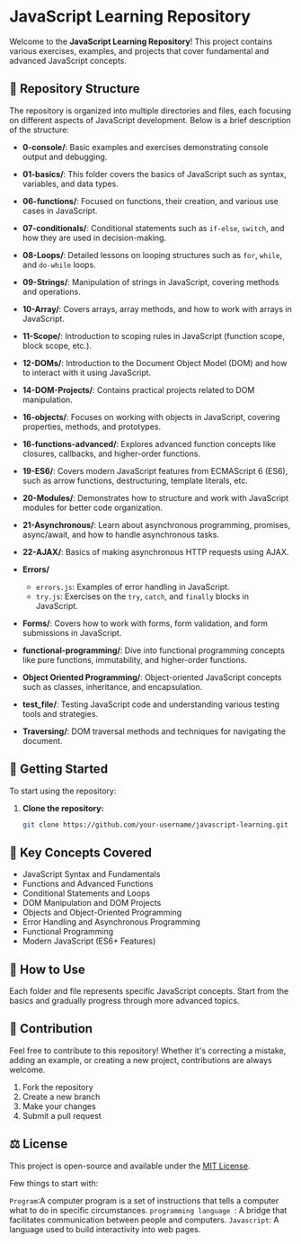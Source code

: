 # JavaScript Learning Repository

Welcome to the **JavaScript Learning Repository**! This project contains various exercises, examples, and projects that cover fundamental and advanced JavaScript concepts.

## 📁 Repository Structure

The repository is organized into multiple directories and files, each focusing on different aspects of JavaScript development. Below is a brief description of the structure:

- **0-console/**: Basic examples and exercises demonstrating console output and debugging.

- **01-basics/**: This folder covers the basics of JavaScript such as syntax, variables, and data types.

- **06-functions/**: Focused on functions, their creation, and various use cases in JavaScript.

- **07-conditionals/**: Conditional statements such as `if-else`, `switch`, and how they are used in decision-making.

- **08-Loops/**: Detailed lessons on looping structures such as `for`, `while`, and `do-while` loops.

- **09-Strings/**: Manipulation of strings in JavaScript, covering methods and operations.

- **10-Array/**: Covers arrays, array methods, and how to work with arrays in JavaScript.

- **11-Scope/**: Introduction to scoping rules in JavaScript (function scope, block scope, etc.).

- **12-DOMs/**: Introduction to the Document Object Model (DOM) and how to interact with it using JavaScript.

- **14-DOM-Projects/**: Contains practical projects related to DOM manipulation.

- **16-objects/**: Focuses on working with objects in JavaScript, covering properties, methods, and prototypes.

- **16-functions-advanced/**: Explores advanced function concepts like closures, callbacks, and higher-order functions.

- **19-ES6/**: Covers modern JavaScript features from ECMAScript 6 (ES6), such as arrow functions, destructuring, template literals, etc.

- **20-Modules/**: Demonstrates how to structure and work with JavaScript modules for better code organization.

- **21-Asynchronous/**: Learn about asynchronous programming, promises, async/await, and how to handle asynchronous tasks.

- **22-AJAX/**: Basics of making asynchronous HTTP requests using AJAX.

- **Errors/**

  - `errors.js`: Examples of error handling in JavaScript.
  - `try.js`: Exercises on the `try`, `catch`, and `finally` blocks in JavaScript.

- **Forms/**: Covers how to work with forms, form validation, and form submissions in JavaScript.

- **functional-programming/**: Dive into functional programming concepts like pure functions, immutability, and higher-order functions.

- **Object Oriented Programming/**: Object-oriented JavaScript concepts such as classes, inheritance, and encapsulation.

- **test_file/**: Testing JavaScript code and understanding various testing tools and strategies.

- **Traversing/**: DOM traversal methods and techniques for navigating the document.

## 🚀 Getting Started

To start using the repository:

1. **Clone the repository:**
   ```bash
   git clone https://github.com/your-username/javascript-learning.git
   ```

## 🎯 Key Concepts Covered

- JavaScript Syntax and Fundamentals
- Functions and Advanced Functions
- Conditional Statements and Loops
- DOM Manipulation and DOM Projects
- Objects and Object-Oriented Programming
- Error Handling and Asynchronous Programming
- Functional Programming
- Modern JavaScript (ES6+ Features)

## 📖 How to Use

Each folder and file represents specific JavaScript concepts. Start from the basics and gradually progress through more advanced topics.

## 📝 Contribution

Feel free to contribute to this repository! Whether it's correcting a mistake, adding an example, or creating a new project, contributions are always welcome.

1. Fork the repository
2. Create a new branch
3. Make your changes
4. Submit a pull request

## ⚖️ License

This project is open-source and available under the [MIT License](LICENSE).

Few things to start with:

`Program`:A computer program is a set of instructions that tells a computer what to do in specific circumstances.
`programming language `: A bridge that facilitates communication between people and computers.
`Javascript`: A language used to build interactivity into web pages.
